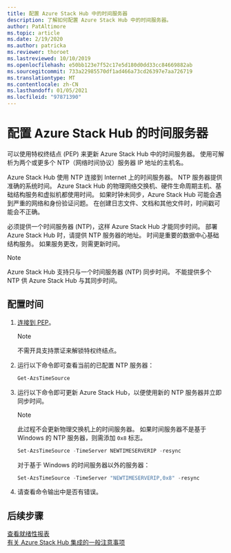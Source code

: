 ```yaml
---
title: 配置 Azure Stack Hub 中的时间服务器
description: 了解如何配置 Azure Stack Hub 中的时间服务器。
author: PatAltimore
ms.topic: article
ms.date: 2/19/2020
ms.author: patricka
ms.reviewer: thoroet
ms.lastreviewed: 10/10/2019
ms.openlocfilehash: e50bb123e7f52c17e5d180d0dd33cc84669882ab
ms.sourcegitcommit: 733a22985570df1ad466a73cd26397e7aa726719
ms.translationtype: MT
ms.contentlocale: zh-CN
ms.lasthandoff: 01/05/2021
ms.locfileid: "97871390"
---
```

# <a name="configure-the-time-server-for-azure-stack-hub"></a>配置 Azure Stack Hub 的时间服务器

可以使用特权终结点 (PEP) 来更新 Azure Stack Hub 中的时间服务器。 使用可解析为两个或更多个 NTP（网络时间协议）服务器 IP 地址的主机名。

Azure Stack Hub 使用 NTP 连接到 Internet 上的时间服务器。 NTP 服务器提供准确的系统时间。 Azure Stack Hub 的物理网络交换机、硬件生命周期主机、基础结构服务和虚拟机都使用时间。 如果时钟未同步，Azure Stack Hub 可能会遇到严重的网络和身份验证问题。 在创建日志文件、文档和其他文件时，时间戳可能会不正确。

必须提供一个时间服务器 (NTP)，这样 Azure Stack Hub 才能同步时间。 部署 Azure Stack Hub 时，请提供 NTP 服务器的地址。 时间是重要的数据中心基础结构服务。 如果服务更改，则需更新时间。

> [!NOTE]
> Azure Stack Hub 支持只与一个时间服务器 (NTP) 同步时间。 不能提供多个 NTP 供 Azure Stack Hub 与其同步时间。

## <a name="configure-time"></a>配置时间

1. [连接到 PEP](azure-stack-privileged-endpoint.md)。
    > [!Note]  
    > 不需开具支持票证来解锁特权终结点。

2. 运行以下命令即可查看当前的已配置 NTP 服务器：

    ```PowerShell
    Get-AzsTimeSource
    ```

3. 运行以下命令即可更新 Azure Stack Hub，以便使用新的 NTP 服务器并立即同步时间。

    > [!Note]  
    > 此过程不会更新物理交换机上的时间服务器。 如果时间服务器不是基于 Windows 的 NTP 服务器，则需添加 `0x8` 标志。

    ```PowerShell
    Set-AzsTimeSource -TimeServer NEWTIMESERVERIP -resync
    ```

    对于基于 Windows 的时间服务器以外的服务器：

    ```PowerShell
    Set-AzsTimeSource -TimeServer "NEWTIMESERVERIP,0x8" -resync
    ```

4. 请查看命令输出中是否有错误。


## <a name="next-steps"></a>后续步骤

[查看就绪性报表](azure-stack-validation-report.md)  
[有关 Azure Stack Hub 集成的一般注意事项](azure-stack-datacenter-integration.md)  

